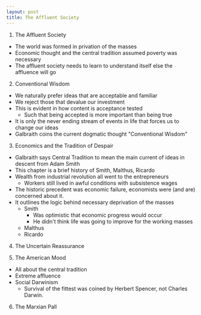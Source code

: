 ```yaml
---
layout: post
title: The Affluent Society
---
```



1. The Affluent Society

* The world was formed in privation of the masses
* Economic thought and the central tradition assumed poverty was necessary
* The affluent society needs to learn to understand itself else the affluence will go

2. Conventional Wisdom

* We naturally prefer ideas that are acceptable and familiar
* We reject those that devalue our investment
* This is evident in how content is acceptance tested
  * Such that being accepted is more important than being true
* It is only the never ending stream of events in life that forces us to change our ideas
* Galbraith coins the current dogmatic thought "Conventional Wisdom"

3. Economics and the Tradition of Despair

* Galbraith says Central Tradition to mean the main current of ideas in descent from Adam Smith
* This chapter is a brief history of Smith, Malthus, Ricardo
* Wealth from industrial revolution all went to the entrepreneurs
  * Workers still lived in awful conditions with subsistence wages
* The historic precedent was economic failure, economists were (and are) concerned about it.
* It outlines the logic behind necessary deprivation of the masses
  * Smith
    * Was optimistic that economic progress would occur
    * He didn't think life was going to improve for the working masses
  * Malthus
  * Ricardo

4. The Uncertain Reassurance


5. The American Mood

* All about the central tradition
* Extreme affluence
* Social Darwinism
  * Survival of the fittest was coined by Herbert Spencer, not Charles Darwin.

6. The Marxian Pall